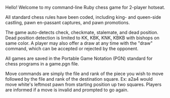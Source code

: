Hello! Welcome to my command-line Ruby chess game for 2-player hotseat.

All standard chess rules have been coded, including king- and queen-side castling, pawn en-passant captures, and pawn promotions.

The game auto-detects check, checkmate, stalemate, and dead position. Dead position detection is limited to KK, KBK, KNK, KBKB with bishops on same color. A player may also offer a draw at any time with the "draw" command, which can be accepted or rejected by the opponent.

All games are saved in the Portable Game Notation (PGN) standard for chess programs in a game.pgn file.

Move commands are simply the file and rank of the piece you wish to move followed by the file and rank of the destination square. Ex: a2a4 would move white's leftmost pawn from starting position up two squares. Players are informed if a move is invalid and prompted to go again.
